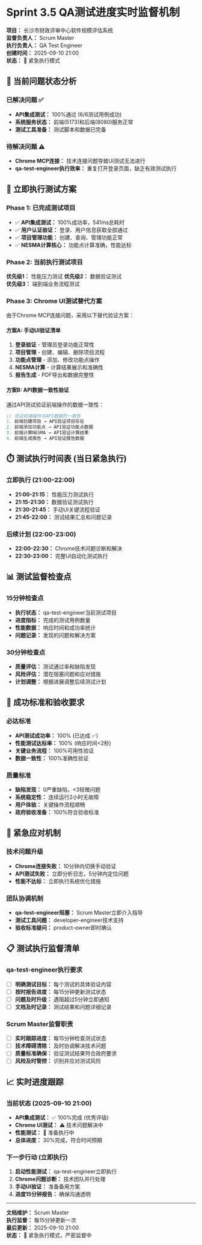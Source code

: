 # Sprint 3.5 QA测试进度实时监督机制

**项目：** 长沙市财政评审中心软件规模评估系统  
**监督负责人：** Scrum Master  
**执行负责人：** QA Test Engineer  
**创建时间：** 2025-09-10 21:00  
**状态：** 🚨 紧急执行模式

## 🚨 当前问题状态分析

### 已解决问题 ✅
- **API集成测试：** 100%通过 (6/6测试用例成功)
- **系统服务状态：** 前端(5173)和后端(8080)服务正常
- **测试工具准备：** 测试脚本和数据已完备

### 待解决问题 ⚠️
- **Chrome MCP连接：** 技术连接问题导致UI测试无法进行
- **qa-test-engineer执行效率：** 重复打开登录页面，缺乏有效测试执行

## 🎯 立即执行测试方案

### Phase 1: 已完成测试项目
- ✅ **API集成测试：** 100%成功率，541ms总耗时
- ✅ **用户认证验证：** 登录、用户信息获取全部通过
- ✅ **项目管理功能：** 创建、查询、管理功能正常
- ✅ **NESMA计算核心：** 功能点计算准确，性能达标

### Phase 2: 当前执行测试项目
**优先级1：** 性能压力测试
**优先级2：** 数据验证测试  
**优先级3：** 端到端业务流程测试

### Phase 3: Chrome UI测试替代方案
由于Chrome MCP连接问题，采用以下替代验证方案：

#### 方案A: 手动UI验证清单
1. **登录验证** - 管理员登录功能正常性
2. **项目管理** - 创建、编辑、删除项目流程
3. **功能点管理** - 添加、修改功能点操作
4. **NESMA计算** - 计算结果展示和准确性
5. **报告生成** - PDF导出和数据完整性

#### 方案B: API数据一致性验证
通过API测试验证前端操作的数据一致性：
```javascript
// 验证前端操作与API数据的一致性
1. 前端创建项目 → API验证项目存在
2. 前端添加功能点 → API验证功能点数据
3. 前端计算NESMA → API验证计算结果
4. 前端生成报告 → API验证报告数据
```

## ⏱️ 测试执行时间表 (当日紧急执行)

### 立即执行 (21:00-22:00)
- **21:00-21:15：** 性能压力测试执行
- **21:15-21:30：** 数据验证测试执行  
- **21:30-21:45：** 手动UI关键流程验证
- **21:45-22:00：** 测试结果汇总和问题记录

### 后续计划 (22:00-23:00)
- **22:00-22:30：** Chrome技术问题诊断和解决
- **22:30-23:00：** 完整UI自动化测试执行

## 📊 测试监督检查点

### 15分钟检查点
- **执行状态：** qa-test-engineer当前测试项目
- **进度指标：** 完成的测试用例数量
- **性能数据：** 响应时间和成功率统计
- **问题记录：** 发现的问题和解决方案

### 30分钟检查点  
- **质量评估：** 测试通过率和缺陷发现
- **风险评估：** 潜在阻塞问题和应对措施
- **计划调整：** 根据进展调整后续测试计划

## 🎯 成功标准和验收要求

### 必达标准
- **API测试成功率：** 100% (已达成 ✅)
- **性能测试达标率：** 100% (响应时间<2秒)
- **关键业务流程：** 100%可用性验证
- **数据一致性：** 100%准确性验证

### 质量标准
- **缺陷发现：** 0严重缺陷，<3轻微问题
- **系统稳定性：** 连续运行2小时无故障
- **用户体验：** 关键操作流程顺畅
- **政府验收准备：** 100%符合验收标准

## 🚨 紧急应对机制

### 技术问题升级
- **Chrome连接失败：** 10分钟内切换手动验证
- **API测试失败：** 立即分析日志，5分钟内定位问题
- **性能不达标：** 立即执行系统优化措施

### 团队协调机制
- **qa-test-engineer阻塞：** Scrum Master立即介入指导
- **测试工具问题：** developer-engineer技术支持
- **验收标准疑问：** product-owner即时确认

## 📋 测试执行监督清单

### qa-test-engineer执行要求
- [ ] **明确测试目标：** 每个测试的具体验证内容
- [ ] **按时报告进度：** 每15分钟更新测试状态
- [ ] **问题及时升级：** 遇阻超过5分钟立即通知
- [ ] **文档及时记录：** 测试结果和问题详细记录

### Scrum Master监督职责
- [ ] **实时跟踪进度：** 每15分钟检查测试状态
- [ ] **技术障碍清除：** 及时协调解决技术问题  
- [ ] **质量标准确保：** 验证测试结果符合政府要求
- [ ] **风险及时管控：** 识别并应对测试风险

## 📈 实时进度跟踪

### 当前状态 (2025-09-10 21:00)
- **API集成测试：** ✅ 100%完成 (优秀评级)
- **Chrome UI测试：** ⚠️ 技术问题解决中
- **性能测试：** 🔄 准备执行中
- **总体进度：** 30%完成，符合时间预期

### 下一步行动 (立即执行)
1. **启动性能测试：** qa-test-engineer立即执行
2. **Chrome问题诊断：** 技术团队并行处理
3. **手动UI验证：** 准备备用方案
4. **进度15分钟报告：** 确保沟通透明

---

**文档维护：** Scrum Master  
**执行监督：** 每15分钟更新一次  
**最后更新：** 2025-09-10 21:00  
**状态：** 🚨 紧急执行模式，严密监督中